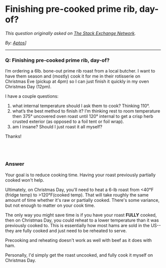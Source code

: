 # Finishing pre-cooked prime rib, day-of?

_This question originally asked on [The Stack Exchange Network](https://dba.stackexchange.com/q/104119)._

_By: [Aptos](https://dba.stackexchange.com/u/80022)]_
<br><hr>
### Q: Finishing pre-cooked prime rib, day-of?
<p>I’m ordering a 6lb. bone-out prime rib roast from a local butcher. I want to have them season and (mostly) cook it for me in their rotisserie on Christmas Eve (pickup at 4pm) so I can just finish it quickly in my oven Christmas Day (12pm).</p>

<p>I have a couple questions:</p>

<ol>
<li>what internal temperature should I ask them to cook? Thinking 110°.</li>
<li>what’s the best method to finish it? I’m thinking rest to room temperature then 375° uncovered oven roast until 120° internal to get a crisp herb crusted exterior (as opposed to a foil tent or foil wrap).</li>
<li>am I insane? Should I just roast it all myself?</li>
</ol>

<p>Thanks!</p>

<br><br>
### Answer 
<p>Your goal is to reduce cooking time. Having your roast previously partially cooked won't help.</p>

<p>Ultimately, on Christmas Day, you'll need to heat a 6-lb roast from &lt;40°F (fridge temp) to >120°F(cooked temp). That will take roughly the same amount of time whether it's raw or partially cooked. There's some variance, but not enough to matter on your cook time.</p>

<p>The only way you might save time is if you have your roast <strong>FULLY</strong> cooked, then on Christmas Day, you could reheat to a lower temperature than it was previously cooked to. This is essentially how most hams are sold in the US--they are fully cooked and just need to be reheated to serve. </p>

<p>Precooking and reheating doesn't work as well with beef as it does with ham. </p>

<p>Personally, I'd simply get the roast uncooked, and fully cook it myself on Christmas Day.</p>


